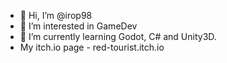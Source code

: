 - 👋 Hi, I’m @irop98
- 👀 I’m interested in GameDev
- 🌱 I’m currently learning Godot, C# and Unity3D.
- My itch.io page - red-tourist.itch.io
